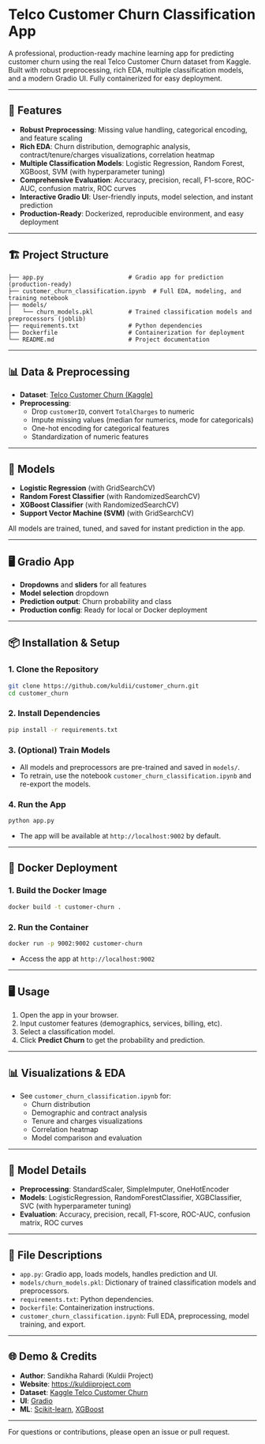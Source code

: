 # Telco Customer Churn Classification App

A professional, production-ready machine learning app for predicting customer churn using the real Telco Customer Churn dataset from Kaggle. Built with robust preprocessing, rich EDA, multiple classification models, and a modern Gradio UI. Fully containerized for easy deployment.

---

## 🚀 Features

- **Robust Preprocessing**: Missing value handling, categorical encoding, and feature scaling
- **Rich EDA**: Churn distribution, demographic analysis, contract/tenure/charges visualizations, correlation heatmap
- **Multiple Classification Models**: Logistic Regression, Random Forest, XGBoost, SVM (with hyperparameter tuning)
- **Comprehensive Evaluation**: Accuracy, precision, recall, F1-score, ROC-AUC, confusion matrix, ROC curves
- **Interactive Gradio UI**: User-friendly inputs, model selection, and instant prediction
- **Production-Ready**: Dockerized, reproducible environment, and easy deployment

---

## 🏗️ Project Structure

```
├── app.py                        # Gradio app for prediction (production-ready)
├── customer_churn_classification.ipynb  # Full EDA, modeling, and training notebook
├── models/
│   └── churn_models.pkl          # Trained classification models and preprocessors (joblib)
├── requirements.txt              # Python dependencies
├── Dockerfile                    # Containerization for deployment
└── README.md                     # Project documentation
```

---

## 📊 Data & Preprocessing

- **Dataset**: [Telco Customer Churn (Kaggle)](https://www.kaggle.com/datasets/blastchar/telco-customer-churn)
- **Preprocessing**:
  - Drop `customerID`, convert `TotalCharges` to numeric
  - Impute missing values (median for numerics, mode for categoricals)
  - One-hot encoding for categorical features
  - Standardization of numeric features

---

## 🧠 Models

- **Logistic Regression** (with GridSearchCV)
- **Random Forest Classifier** (with RandomizedSearchCV)
- **XGBoost Classifier** (with RandomizedSearchCV)
- **Support Vector Machine (SVM)** (with GridSearchCV)

All models are trained, tuned, and saved for instant prediction in the app.

---

## 🖥️ Gradio App

- **Dropdowns** and **sliders** for all features
- **Model selection** dropdown
- **Prediction output**: Churn probability and class
- **Production config**: Ready for local or Docker deployment

---

## 📦 Installation & Setup

### 1. Clone the Repository
```bash
git clone https://github.com/kuldii/customer_churn.git
cd customer_churn
```

### 2. Install Dependencies
```bash
pip install -r requirements.txt
```

### 3. (Optional) Train Models
- All models and preprocessors are pre-trained and saved in `models/`.
- To retrain, use the notebook `customer_churn_classification.ipynb` and re-export the models.

### 4. Run the App
```bash
python app.py
```
- The app will be available at `http://localhost:9002` by default.

---

## 🐳 Docker Deployment

### 1. Build the Docker Image
```bash
docker build -t customer-churn .
```

### 2. Run the Container
```bash
docker run -p 9002:9002 customer-churn
```
- Access the app at `http://localhost:9002`

---

## 🖥️ Usage

1. Open the app in your browser.
2. Input customer features (demographics, services, billing, etc).
3. Select a classification model.
4. Click **Predict Churn** to get the probability and prediction.

---

## 📊 Visualizations & EDA
- See `customer_churn_classification.ipynb` for:
  - Churn distribution
  - Demographic and contract analysis
  - Tenure and charges visualizations
  - Correlation heatmap
  - Model comparison and evaluation

---

## 📝 Model Details
- **Preprocessing**: StandardScaler, SimpleImputer, OneHotEncoder
- **Models**: LogisticRegression, RandomForestClassifier, XGBClassifier, SVC (with hyperparameter tuning)
- **Evaluation**: Accuracy, precision, recall, F1-score, ROC-AUC, confusion matrix, ROC curves

---

## 📁 File Descriptions
- `app.py`: Gradio app, loads models, handles prediction and UI.
- `models/churn_models.pkl`: Dictionary of trained classification models and preprocessors.
- `requirements.txt`: Python dependencies.
- `Dockerfile`: Containerization instructions.
- `customer_churn_classification.ipynb`: Full EDA, preprocessing, model training, and export.

---

## 🌐 Demo & Credits
- **Author**: Sandikha Rahardi (Kuldii Project)
- **Website**: https://kuldiiproject.com
- **Dataset**: [Kaggle Telco Customer Churn](https://www.kaggle.com/datasets/blastchar/telco-customer-churn)
- **UI**: [Gradio](https://gradio.app/)
- **ML**: [Scikit-learn](https://scikit-learn.org/), [XGBoost](https://xgboost.readthedocs.io/)

---

For questions or contributions, please open an issue or pull request.

